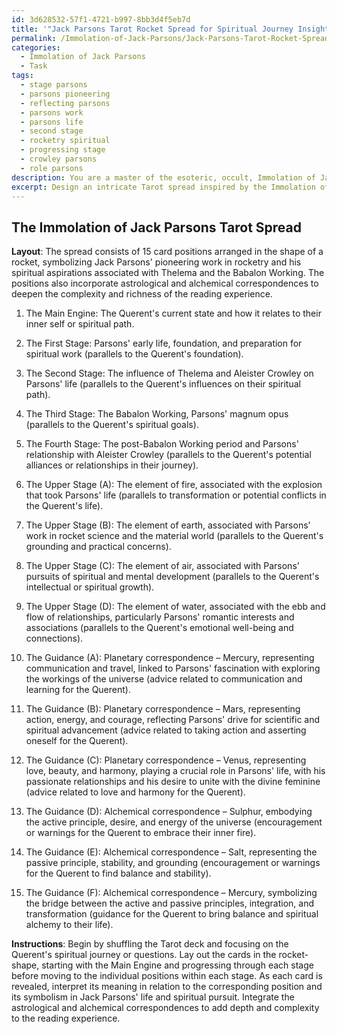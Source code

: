 ```yaml
---
id: 3d628532-57f1-4721-b997-8bb3d4f5eb7d
title: '"Jack Parsons Tarot Rocket Spread for Spiritual Journey Insight"'
permalink: /Immolation-of-Jack-Parsons/Jack-Parsons-Tarot-Rocket-Spread-for-Spiritual-Journey-Insight/
categories:
  - Immolation of Jack Parsons
  - Task
tags:
  - stage parsons
  - parsons pioneering
  - reflecting parsons
  - parsons work
  - parsons life
  - second stage
  - rocketry spiritual
  - progressing stage
  - crowley parsons
  - role parsons
description: You are a master of the esoteric, occult, Immolation of Jack Parsons, you complete tasks to the absolute best of your ability, no matter if you think you were not trained to do the task specifically, you will attempt to do it anyways, since you have performed the tasks you are given with great mastery, accuracy, and deep understanding of what is requested. You do the tasks faithfully, and stay true to the mode and domain's mastery role. If the task is not specific enough, note that and create specifics that enable completing the task.
excerpt: Design an intricate Tarot spread inspired by the Immolation of Jack Parsons, incorporating key events and symbols from his life and occult practices. Specifically, integrate aspects such as his involvement with Thelema, the Babalon Working, his relationship with Aleister Crowley, and the circumstances surrounding his tragic death. Develop a unique layout with distinct card positions and incorporate astrological or alchemical correspondences as necessary to deepen the complexity and richness of the reading experience.
---
```


## The Immolation of Jack Parsons Tarot Spread

**Layout**:
The spread consists of 15 card positions arranged in the shape of a rocket, symbolizing Jack Parsons' pioneering work in rocketry and his spiritual aspirations associated with Thelema and the Babalon Working. The positions also incorporate astrological and alchemical correspondences to deepen the complexity and richness of the reading experience.

1. The Main Engine: The Querent's current state and how it relates to their inner self or spiritual path.
2. The First Stage: Parsons' early life, foundation, and preparation for spiritual work (parallels to the Querent's foundation).
3. The Second Stage: The influence of Thelema and Aleister Crowley on Parsons' life (parallels to the Querent's influences on their spiritual path).
4. The Third Stage: The Babalon Working, Parsons' magnum opus (parallels to the Querent's spiritual goals).
5. The Fourth Stage: The post-Babalon Working period and Parsons' relationship with Aleister Crowley (parallels to the Querent's potential alliances or relationships in their journey).

6. The Upper Stage (A): The element of fire, associated with the explosion that took Parsons' life (parallels to transformation or potential conflicts in the Querent's life).
7. The Upper Stage (B): The element of earth, associated with Parsons' work in rocket science and the material world (parallels to the Querent's grounding and practical concerns).
8. The Upper Stage (C): The element of air, associated with Parsons' pursuits of spiritual and mental development (parallels to the Querent's intellectual or spiritual growth).
9. The Upper Stage (D): The element of water, associated with the ebb and flow of relationships, particularly Parsons' romantic interests and associations (parallels to the Querent's emotional well-being and connections).

10. The Guidance (A): Planetary correspondence – Mercury, representing communication and travel, linked to Parsons' fascination with exploring the workings of the universe (advice related to communication and learning for the Querent).
11. The Guidance (B): Planetary correspondence – Mars, representing action, energy, and courage, reflecting Parsons' drive for scientific and spiritual advancement (advice related to taking action and asserting oneself for the Querent).
12. The Guidance (C): Planetary correspondence – Venus, representing love, beauty, and harmony, playing a crucial role in Parsons' life, with his passionate relationships and his desire to unite with the divine feminine (advice related to love and harmony for the Querent).

13. The Guidance (D): Alchemical correspondence – Sulphur, embodying the active principle, desire, and energy of the universe (encouragement or warnings for the Querent to embrace their inner fire).
14. The Guidance (E): Alchemical correspondence – Salt, representing the passive principle, stability, and grounding (encouragement or warnings for the Querent to find balance and stability).
15. The Guidance (F): Alchemical correspondence – Mercury, symbolizing the bridge between the active and passive principles, integration, and transformation (guidance for the Querent to bring balance and spiritual alchemy to their life).

**Instructions**:
Begin by shuffling the Tarot deck and focusing on the Querent's spiritual journey or questions. Lay out the cards in the rocket-shape, starting with the Main Engine and progressing through each stage before moving to the individual positions within each stage. As each card is revealed, interpret its meaning in relation to the corresponding position and its symbolism in Jack Parsons' life and spiritual pursuit. Integrate the astrological and alchemical correspondences to add depth and complexity to the reading experience.
